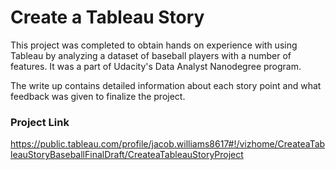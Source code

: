 # Create a Tableau Story

This project was completed to obtain hands on experience with using Tableau by analyzing a dataset of baseball players with a number of features. It was a part of Udacity's Data Analyst Nanodegree program. 

The write up contains detailed information about each story point and what feedback was given to finalize the project.

### Project Link
https://public.tableau.com/profile/jacob.williams8617#!/vizhome/CreateaTableauStoryBaseballFinalDraft/CreateaTableauStoryProject 
